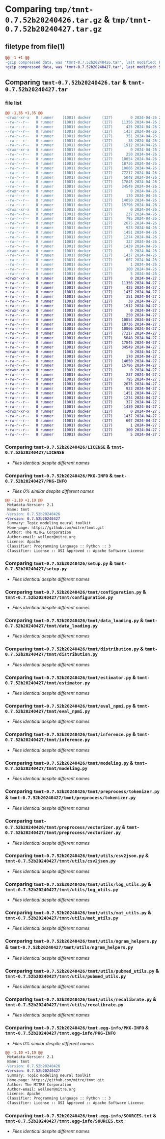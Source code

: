 # Comparing `tmp/tmnt-0.7.52b20240426.tar.gz` & `tmp/tmnt-0.7.52b20240427.tar.gz`

## filetype from file(1)

```diff
@@ -1 +1 @@
-gzip compressed data, was "tmnt-0.7.52b20240426.tar", last modified: Fri Apr 26 23:05:20 2024, max compression
+gzip compressed data, was "tmnt-0.7.52b20240427.tar", last modified: Sat Apr 27 23:05:26 2024, max compression
```

## Comparing `tmnt-0.7.52b20240426.tar` & `tmnt-0.7.52b20240427.tar`

### file list

```diff
@@ -1,35 +1,35 @@
-drwxr-xr-x   0 runner    (1001) docker     (127)        0 2024-04-26 23:05:20.296143 tmnt-0.7.52b20240426/
--rw-r--r--   0 runner    (1001) docker     (127)    11356 2024-04-26 23:05:10.000000 tmnt-0.7.52b20240426/LICENSE
--rw-r--r--   0 runner    (1001) docker     (127)      425 2024-04-26 23:05:10.000000 tmnt-0.7.52b20240426/NOTICE
--rw-r--r--   0 runner    (1001) docker     (127)     1437 2024-04-26 23:05:20.296143 tmnt-0.7.52b20240426/PKG-INFO
--rw-r--r--   0 runner    (1001) docker     (127)      351 2024-04-26 23:05:10.000000 tmnt-0.7.52b20240426/README.md
--rw-r--r--   0 runner    (1001) docker     (127)       38 2024-04-26 23:05:20.296143 tmnt-0.7.52b20240426/setup.cfg
--rw-r--r--   0 runner    (1001) docker     (127)     1912 2024-04-26 23:05:10.000000 tmnt-0.7.52b20240426/setup.py
-drwxr-xr-x   0 runner    (1001) docker     (127)        0 2024-04-26 23:05:20.292143 tmnt-0.7.52b20240426/tmnt/
--rw-r--r--   0 runner    (1001) docker     (127)      250 2024-04-26 23:05:10.000000 tmnt-0.7.52b20240426/tmnt/__init__.py
--rw-r--r--   0 runner    (1001) docker     (127)    10054 2024-04-26 23:05:10.000000 tmnt-0.7.52b20240426/tmnt/configuration.py
--rw-r--r--   0 runner    (1001) docker     (127)    18736 2024-04-26 23:05:10.000000 tmnt-0.7.52b20240426/tmnt/data_loading.py
--rw-r--r--   0 runner    (1001) docker     (127)    10866 2024-04-26 23:05:10.000000 tmnt-0.7.52b20240426/tmnt/distribution.py
--rw-r--r--   0 runner    (1001) docker     (127)    77217 2024-04-26 23:05:10.000000 tmnt-0.7.52b20240426/tmnt/estimator.py
--rw-r--r--   0 runner    (1001) docker     (127)     5048 2024-04-26 23:05:10.000000 tmnt-0.7.52b20240426/tmnt/eval_npmi.py
--rw-r--r--   0 runner    (1001) docker     (127)    17845 2024-04-26 23:05:10.000000 tmnt-0.7.52b20240426/tmnt/inference.py
--rw-r--r--   0 runner    (1001) docker     (127)    34549 2024-04-26 23:05:10.000000 tmnt-0.7.52b20240426/tmnt/modeling.py
-drwxr-xr-x   0 runner    (1001) docker     (127)        0 2024-04-26 23:05:20.296143 tmnt-0.7.52b20240426/tmnt/preprocess/
--rw-r--r--   0 runner    (1001) docker     (127)      170 2024-04-26 23:05:10.000000 tmnt-0.7.52b20240426/tmnt/preprocess/__init__.py
--rw-r--r--   0 runner    (1001) docker     (127)    14050 2024-04-26 23:05:10.000000 tmnt-0.7.52b20240426/tmnt/preprocess/tokenizer.py
--rw-r--r--   0 runner    (1001) docker     (127)    15796 2024-04-26 23:05:10.000000 tmnt-0.7.52b20240426/tmnt/preprocess/vectorizer.py
-drwxr-xr-x   0 runner    (1001) docker     (127)        0 2024-04-26 23:05:20.296143 tmnt-0.7.52b20240426/tmnt/utils/
--rw-r--r--   0 runner    (1001) docker     (127)      237 2024-04-26 23:05:10.000000 tmnt-0.7.52b20240426/tmnt/utils/__init__.py
--rw-r--r--   0 runner    (1001) docker     (127)      795 2024-04-26 23:05:10.000000 tmnt-0.7.52b20240426/tmnt/utils/csv2json.py
--rw-r--r--   0 runner    (1001) docker     (127)     2075 2024-04-26 23:05:10.000000 tmnt-0.7.52b20240426/tmnt/utils/log_utils.py
--rw-r--r--   0 runner    (1001) docker     (127)      923 2024-04-26 23:05:10.000000 tmnt-0.7.52b20240426/tmnt/utils/mat_utils.py
--rw-r--r--   0 runner    (1001) docker     (127)     1451 2024-04-26 23:05:10.000000 tmnt-0.7.52b20240426/tmnt/utils/ngram_helpers.py
--rw-r--r--   0 runner    (1001) docker     (127)     1274 2024-04-26 23:05:10.000000 tmnt-0.7.52b20240426/tmnt/utils/pubmed_utils.py
--rw-r--r--   0 runner    (1001) docker     (127)      327 2024-04-26 23:05:10.000000 tmnt-0.7.52b20240426/tmnt/utils/random.py
--rw-r--r--   0 runner    (1001) docker     (127)     1439 2024-04-26 23:05:10.000000 tmnt-0.7.52b20240426/tmnt/utils/recalibrate.py
-drwxr-xr-x   0 runner    (1001) docker     (127)        0 2024-04-26 23:05:20.296143 tmnt-0.7.52b20240426/tmnt.egg-info/
--rw-r--r--   0 runner    (1001) docker     (127)     1437 2024-04-26 23:05:20.000000 tmnt-0.7.52b20240426/tmnt.egg-info/PKG-INFO
--rw-r--r--   0 runner    (1001) docker     (127)      607 2024-04-26 23:05:20.000000 tmnt-0.7.52b20240426/tmnt.egg-info/SOURCES.txt
--rw-r--r--   0 runner    (1001) docker     (127)        1 2024-04-26 23:05:20.000000 tmnt-0.7.52b20240426/tmnt.egg-info/dependency_links.txt
--rw-r--r--   0 runner    (1001) docker     (127)      300 2024-04-26 23:05:20.000000 tmnt-0.7.52b20240426/tmnt.egg-info/requires.txt
--rw-r--r--   0 runner    (1001) docker     (127)        5 2024-04-26 23:05:20.000000 tmnt-0.7.52b20240426/tmnt.egg-info/top_level.txt
+drwxr-xr-x   0 runner    (1001) docker     (127)        0 2024-04-27 23:05:26.586504 tmnt-0.7.52b20240427/
+-rw-r--r--   0 runner    (1001) docker     (127)    11356 2024-04-27 23:05:17.000000 tmnt-0.7.52b20240427/LICENSE
+-rw-r--r--   0 runner    (1001) docker     (127)      425 2024-04-27 23:05:17.000000 tmnt-0.7.52b20240427/NOTICE
+-rw-r--r--   0 runner    (1001) docker     (127)     1437 2024-04-27 23:05:26.586504 tmnt-0.7.52b20240427/PKG-INFO
+-rw-r--r--   0 runner    (1001) docker     (127)      351 2024-04-27 23:05:17.000000 tmnt-0.7.52b20240427/README.md
+-rw-r--r--   0 runner    (1001) docker     (127)       38 2024-04-27 23:05:26.586504 tmnt-0.7.52b20240427/setup.cfg
+-rw-r--r--   0 runner    (1001) docker     (127)     1912 2024-04-27 23:05:17.000000 tmnt-0.7.52b20240427/setup.py
+drwxr-xr-x   0 runner    (1001) docker     (127)        0 2024-04-27 23:05:26.582504 tmnt-0.7.52b20240427/tmnt/
+-rw-r--r--   0 runner    (1001) docker     (127)      250 2024-04-27 23:05:17.000000 tmnt-0.7.52b20240427/tmnt/__init__.py
+-rw-r--r--   0 runner    (1001) docker     (127)    10054 2024-04-27 23:05:17.000000 tmnt-0.7.52b20240427/tmnt/configuration.py
+-rw-r--r--   0 runner    (1001) docker     (127)    18736 2024-04-27 23:05:17.000000 tmnt-0.7.52b20240427/tmnt/data_loading.py
+-rw-r--r--   0 runner    (1001) docker     (127)    10866 2024-04-27 23:05:17.000000 tmnt-0.7.52b20240427/tmnt/distribution.py
+-rw-r--r--   0 runner    (1001) docker     (127)    77217 2024-04-27 23:05:17.000000 tmnt-0.7.52b20240427/tmnt/estimator.py
+-rw-r--r--   0 runner    (1001) docker     (127)     5048 2024-04-27 23:05:17.000000 tmnt-0.7.52b20240427/tmnt/eval_npmi.py
+-rw-r--r--   0 runner    (1001) docker     (127)    17845 2024-04-27 23:05:17.000000 tmnt-0.7.52b20240427/tmnt/inference.py
+-rw-r--r--   0 runner    (1001) docker     (127)    34549 2024-04-27 23:05:17.000000 tmnt-0.7.52b20240427/tmnt/modeling.py
+drwxr-xr-x   0 runner    (1001) docker     (127)        0 2024-04-27 23:05:26.582504 tmnt-0.7.52b20240427/tmnt/preprocess/
+-rw-r--r--   0 runner    (1001) docker     (127)      170 2024-04-27 23:05:17.000000 tmnt-0.7.52b20240427/tmnt/preprocess/__init__.py
+-rw-r--r--   0 runner    (1001) docker     (127)    14050 2024-04-27 23:05:17.000000 tmnt-0.7.52b20240427/tmnt/preprocess/tokenizer.py
+-rw-r--r--   0 runner    (1001) docker     (127)    15796 2024-04-27 23:05:17.000000 tmnt-0.7.52b20240427/tmnt/preprocess/vectorizer.py
+drwxr-xr-x   0 runner    (1001) docker     (127)        0 2024-04-27 23:05:26.582504 tmnt-0.7.52b20240427/tmnt/utils/
+-rw-r--r--   0 runner    (1001) docker     (127)      237 2024-04-27 23:05:17.000000 tmnt-0.7.52b20240427/tmnt/utils/__init__.py
+-rw-r--r--   0 runner    (1001) docker     (127)      795 2024-04-27 23:05:17.000000 tmnt-0.7.52b20240427/tmnt/utils/csv2json.py
+-rw-r--r--   0 runner    (1001) docker     (127)     2075 2024-04-27 23:05:17.000000 tmnt-0.7.52b20240427/tmnt/utils/log_utils.py
+-rw-r--r--   0 runner    (1001) docker     (127)      923 2024-04-27 23:05:17.000000 tmnt-0.7.52b20240427/tmnt/utils/mat_utils.py
+-rw-r--r--   0 runner    (1001) docker     (127)     1451 2024-04-27 23:05:17.000000 tmnt-0.7.52b20240427/tmnt/utils/ngram_helpers.py
+-rw-r--r--   0 runner    (1001) docker     (127)     1274 2024-04-27 23:05:17.000000 tmnt-0.7.52b20240427/tmnt/utils/pubmed_utils.py
+-rw-r--r--   0 runner    (1001) docker     (127)      327 2024-04-27 23:05:17.000000 tmnt-0.7.52b20240427/tmnt/utils/random.py
+-rw-r--r--   0 runner    (1001) docker     (127)     1439 2024-04-27 23:05:17.000000 tmnt-0.7.52b20240427/tmnt/utils/recalibrate.py
+drwxr-xr-x   0 runner    (1001) docker     (127)        0 2024-04-27 23:05:26.582504 tmnt-0.7.52b20240427/tmnt.egg-info/
+-rw-r--r--   0 runner    (1001) docker     (127)     1437 2024-04-27 23:05:26.000000 tmnt-0.7.52b20240427/tmnt.egg-info/PKG-INFO
+-rw-r--r--   0 runner    (1001) docker     (127)      607 2024-04-27 23:05:26.000000 tmnt-0.7.52b20240427/tmnt.egg-info/SOURCES.txt
+-rw-r--r--   0 runner    (1001) docker     (127)        1 2024-04-27 23:05:26.000000 tmnt-0.7.52b20240427/tmnt.egg-info/dependency_links.txt
+-rw-r--r--   0 runner    (1001) docker     (127)      300 2024-04-27 23:05:26.000000 tmnt-0.7.52b20240427/tmnt.egg-info/requires.txt
+-rw-r--r--   0 runner    (1001) docker     (127)        5 2024-04-27 23:05:26.000000 tmnt-0.7.52b20240427/tmnt.egg-info/top_level.txt
```

### Comparing `tmnt-0.7.52b20240426/LICENSE` & `tmnt-0.7.52b20240427/LICENSE`

 * *Files identical despite different names*

### Comparing `tmnt-0.7.52b20240426/PKG-INFO` & `tmnt-0.7.52b20240427/PKG-INFO`

 * *Files 0% similar despite different names*

```diff
@@ -1,10 +1,10 @@
 Metadata-Version: 2.1
 Name: tmnt
-Version: 0.7.52b20240426
+Version: 0.7.52b20240427
 Summary: Topic modeling neural toolkit
 Home-page: https://github.com/mitre/tmnt.git
 Author: The MITRE Corporation
 Author-email: wellner@mitre.org
 License: Apache
 Classifier: Programming Language :: Python :: 3
 Classifier: License :: OSI Approved :: Apache Software License
```

### Comparing `tmnt-0.7.52b20240426/setup.py` & `tmnt-0.7.52b20240427/setup.py`

 * *Files identical despite different names*

### Comparing `tmnt-0.7.52b20240426/tmnt/configuration.py` & `tmnt-0.7.52b20240427/tmnt/configuration.py`

 * *Files identical despite different names*

### Comparing `tmnt-0.7.52b20240426/tmnt/data_loading.py` & `tmnt-0.7.52b20240427/tmnt/data_loading.py`

 * *Files identical despite different names*

### Comparing `tmnt-0.7.52b20240426/tmnt/distribution.py` & `tmnt-0.7.52b20240427/tmnt/distribution.py`

 * *Files identical despite different names*

### Comparing `tmnt-0.7.52b20240426/tmnt/estimator.py` & `tmnt-0.7.52b20240427/tmnt/estimator.py`

 * *Files identical despite different names*

### Comparing `tmnt-0.7.52b20240426/tmnt/eval_npmi.py` & `tmnt-0.7.52b20240427/tmnt/eval_npmi.py`

 * *Files identical despite different names*

### Comparing `tmnt-0.7.52b20240426/tmnt/inference.py` & `tmnt-0.7.52b20240427/tmnt/inference.py`

 * *Files identical despite different names*

### Comparing `tmnt-0.7.52b20240426/tmnt/modeling.py` & `tmnt-0.7.52b20240427/tmnt/modeling.py`

 * *Files identical despite different names*

### Comparing `tmnt-0.7.52b20240426/tmnt/preprocess/tokenizer.py` & `tmnt-0.7.52b20240427/tmnt/preprocess/tokenizer.py`

 * *Files identical despite different names*

### Comparing `tmnt-0.7.52b20240426/tmnt/preprocess/vectorizer.py` & `tmnt-0.7.52b20240427/tmnt/preprocess/vectorizer.py`

 * *Files identical despite different names*

### Comparing `tmnt-0.7.52b20240426/tmnt/utils/csv2json.py` & `tmnt-0.7.52b20240427/tmnt/utils/csv2json.py`

 * *Files identical despite different names*

### Comparing `tmnt-0.7.52b20240426/tmnt/utils/log_utils.py` & `tmnt-0.7.52b20240427/tmnt/utils/log_utils.py`

 * *Files identical despite different names*

### Comparing `tmnt-0.7.52b20240426/tmnt/utils/mat_utils.py` & `tmnt-0.7.52b20240427/tmnt/utils/mat_utils.py`

 * *Files identical despite different names*

### Comparing `tmnt-0.7.52b20240426/tmnt/utils/ngram_helpers.py` & `tmnt-0.7.52b20240427/tmnt/utils/ngram_helpers.py`

 * *Files identical despite different names*

### Comparing `tmnt-0.7.52b20240426/tmnt/utils/pubmed_utils.py` & `tmnt-0.7.52b20240427/tmnt/utils/pubmed_utils.py`

 * *Files identical despite different names*

### Comparing `tmnt-0.7.52b20240426/tmnt/utils/recalibrate.py` & `tmnt-0.7.52b20240427/tmnt/utils/recalibrate.py`

 * *Files identical despite different names*

### Comparing `tmnt-0.7.52b20240426/tmnt.egg-info/PKG-INFO` & `tmnt-0.7.52b20240427/tmnt.egg-info/PKG-INFO`

 * *Files 0% similar despite different names*

```diff
@@ -1,10 +1,10 @@
 Metadata-Version: 2.1
 Name: tmnt
-Version: 0.7.52b20240426
+Version: 0.7.52b20240427
 Summary: Topic modeling neural toolkit
 Home-page: https://github.com/mitre/tmnt.git
 Author: The MITRE Corporation
 Author-email: wellner@mitre.org
 License: Apache
 Classifier: Programming Language :: Python :: 3
 Classifier: License :: OSI Approved :: Apache Software License
```

### Comparing `tmnt-0.7.52b20240426/tmnt.egg-info/SOURCES.txt` & `tmnt-0.7.52b20240427/tmnt.egg-info/SOURCES.txt`

 * *Files identical despite different names*

